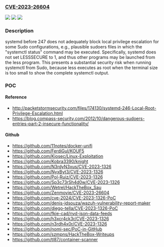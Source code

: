 ### [CVE-2023-26604](https://cve.mitre.org/cgi-bin/cvename.cgi?name=CVE-2023-26604)
![](https://img.shields.io/static/v1?label=Product&message=n%2Fa&color=blue)
![](https://img.shields.io/static/v1?label=Version&message=n%2Fa&color=blue)
![](https://img.shields.io/static/v1?label=Vulnerability&message=n%2Fa&color=brighgreen)

### Description

systemd before 247 does not adequately block local privilege escalation for some Sudo configurations, e.g., plausible sudoers files in which the "systemctl status" command may be executed. Specifically, systemd does not set LESSSECURE to 1, and thus other programs may be launched from the less program. This presents a substantial security risk when running systemctl from Sudo, because less executes as root when the terminal size is too small to show the complete systemctl output.

### POC

#### Reference
- http://packetstormsecurity.com/files/174130/systemd-246-Local-Root-Privilege-Escalation.html
- https://blog.compass-security.com/2012/10/dangerous-sudoers-entries-part-2-insecure-functionality/

#### Github
- https://github.com/11notes/docker-unifi
- https://github.com/FerdiGul/KOUF5
- https://github.com/Kiosec/Linux-Exploitation
- https://github.com/Kobra3390/knight
- https://github.com/N3rdyN3xus/CVE-2023-1326
- https://github.com/NyxByt3/CVE-2023-1326
- https://github.com/Pol-Ruiz/CVE-2023-1326
- https://github.com/Sp3c73rSh4d0w/CVE-2023-1326
- https://github.com/Wetrel/HackTheBox_Sau
- https://github.com/Zenmovie/CVE-2023-26604
- https://github.com/cve-2024/CVE-2023-1326-PoC
- https://github.com/denis-jdsouza/wazuh-vulnerability-report-maker
- https://github.com/diego-tella/CVE-2023-1326-PoC
- https://github.com/fkie-cad/nvd-json-data-feeds
- https://github.com/h3xcr4ck3r/CVE-2023-1326
- https://github.com/n3rdh4x0r/CVE-2023-1326
- https://github.com/nomi-sec/PoC-in-GitHub
- https://github.com/szmpns/HackTheBox-Writeups
- https://github.com/tl87/container-scanner

